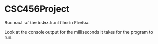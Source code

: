 # CSC456Project

Run each of the index.html files in Firefox.

Look at the console output for the milliseconds it takes for the program to run.
